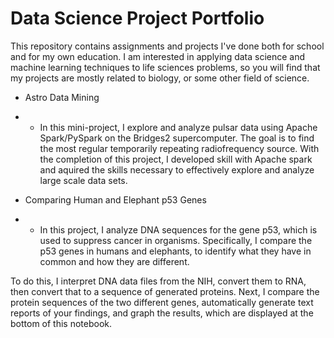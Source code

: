 # Data Science Project Portfolio

This repository contains assignments and projects I've done both for school and for my own education. I am interested in applying data science and machine learning techniques to life sciences problems, so you will find that my projects are mostly related to biology, or some other field of science.

* Astro Data Mining
* * In this mini-project, I explore and analyze pulsar data using Apache Spark/PySpark on the Bridges2 supercomputer. The goal is to find the most regular temporarily repeating radiofrequency source. With the completion of this project, I developed skill with Apache spark and aquired the skills necessary to effectively explore and analyze large scale data sets.

* Comparing Human and Elephant p53 Genes
* * In this project, I analyze DNA sequences for the gene p53, which is used to suppress cancer in organisms. Specifically, I compare the p53 genes in humans and elephants, to identify what they have in common and how they are different.

To do this, I interpret DNA data files from the NIH, convert them to RNA, then convert that to a sequence of generated proteins. Next, I compare the protein sequences of the two different genes, automatically generate text reports of your findings, and graph the results, which are displayed at the bottom of this notebook.
